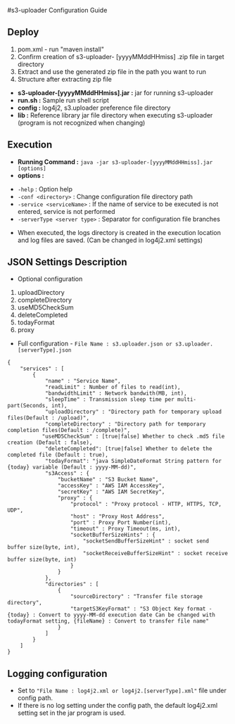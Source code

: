 #s3-uploader Configuration Guide

## Deploy

>
1. pom.xml - run "maven install" 
2. Confirm creation of s3-uploader- [yyyyMMddHHmiss] .zip file in target directory
3. Extract and use the generated zip file in the path you want to run
4. Structure after extracting zip file

>>
* **s3-uploader-[yyyyMMddHHmiss].jar :** jar for running s3-uploader
* **run.sh :** Sample run shell script
* **config :** log4j2, s3.uploader preference file directory
* **lib :** Reference library jar file directory when executing s3-uploader (program is not recognized when changing)

## Execution

>
* **Running Command :** `java -jar s3-uploader-[yyyyMMddHHmiss].jar [options]`
* **options :**

>>
* `-help` : Option help
* `-conf <directory>` : Change configuration file directory path
* `-service <serviceName>` : If the name of service to be executed is not entered, service is not performed
* `-serverType <server type>` : Separator for configuration file branches

>
* When executed, the logs directory is created in the execution location and log files are saved. (Can be changed in log4j2.xml settings)

## JSON Settings Description

* Optional configuration

> 
1. uploadDirectory
2. completeDirectory
3. useMD5CheckSum
4. deleteCompleted
5. todayFormat
6. proxy

* Full configuration - `File Name : s3.uploader.json or s3.uploader.[serverType].json` 

>
	{
		"services" : [ 
			{
				"name" : "Service Name",
				"readLimit" : Number of files to read(int),
				"bandwidthLimit" : Network bandwith(MB, int),
				"sleepTime" : Transmission sleep time per multi-part(Seconds, int),
				"uploadDirectory" : "Directory path for temporary upload files(Default : /upload)",
				"completeDirectory" : "Directory path for temporary completion files(Default : /complete)",
			   "useMD5CheckSum" : [true|false] Whether to check .md5 file creation (Default : false),
				"deleteCompleted": [true|false] Whether to delete the completed file (Default : true),
				"todayFormat": "java SimpleDateFormat String pattern for {today} variable (Default : yyyy-MM-dd)",
				"s3Access" : {
					"bucketName" : "S3 Bucket Name",
					"accessKey" : "AWS IAM AccessKey",
					"secretKey" : "AWS IAM SecretKey",
					"proxy" : {
						"protocol" : "Proxy protocol - HTTP, HTTPS, TCP, UDP",
						"host" : "Proxy Host Address",
						"port" : Proxy Port Number(int),
						"timeout" : Proxy Timeout(ms, int),
						"socketBufferSizeHints" : {
							"socketSendBufferSizeHint" : socket send buffer size(byte, int),
							"socketReceiveBufferSizeHint" : socket receive buffer size(byte, int)
						}
					}
				},
				"directories" : [ 
					{
						"sourceDirectory" : "Transfer file storage directory",
						"targetS3KeyFormat" : "S3 Object Key format - {today} : Convert to yyyy-MM-dd execution date Can be changed with todayFormat setting, {fileName} : Convert to transfer file name"
					} 
				]
			} 
		]
	}

## Logging configuration

>
* Set to `"File Name : log4j2.xml or log4j2.[serverType].xml"` file under config path.
* If there is no log setting under the config path, the default log4j2.xml setting set in the jar program is used.
